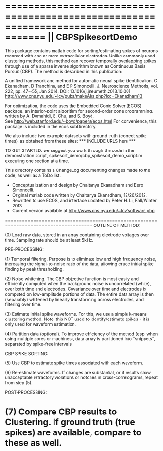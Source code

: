 =====================================================================================
||  CBPSpikesortDemo 
=====================================================================================

This package contains matlab code for sorting/estimating spikes of
neurons recorded with one or more extracellular electrodes.  Unlike
commonly used clustering methods, this method can recover temporally
overlapping spikes through use of a sparse inverse algorithm known as
Continuous Basis Pursuit (CBP).  The method is described in this
publication:

   A unified framework and method for automatic neural spike identification.
     C Ekanadham, D Tranchina, and E P Simoncelli. J. Neuroscience Methods,
     vol. 222, pp. 47--55, Jan 2014. DOI: 10.1016/j.jneumeth.2013.10.001
   http://www.cns.nyu.edu/~lcv/pubs/makeAbs.php?loc=Ekanadham13            

For optimization, the code uses the Embedded Conic Solver (ECOS)
package, an interior-point algorithm for second-order cone programming,
written by A. Domahidi, E. Chu, and S. Boyd.  
    See http://web.stanford.edu/~boyd/papers/ecos.html
For convenience, this package is included in the ecos subDirectory.

We also include two example datasets with ground truth (correct spike
times), as obtained from these sites:
*** INCLUDE URLS here ***

TO GET STARTED: we suggest you work through the code in the demonstration script, 
    spikesort_demo/cbp_spikesort_demo_script.m
executing one section at a time.

This directory contains a ChangeLog documenting changes made to the
code, as well as a ToDo list.

* Conceptualization and design by Chaitanya Ekanadham and Eero Simoncelli.
* Original matlab code written by Chaitanya Ekanadham, 12/26/2012.
* Rewritten to use ECOS, and interface updated by Peter H. Li, Fall/Winter 2013.
* Current version available at http://www.cns.nyu.edu/~lcv/software.php

=====================================================================================
OUTLINE OF METHOD:

(0) Load raw data, stored in an array containing electrode voltages over
time.  Sampling rate should be at least 5kHz.

PRE-PROCESSING:

(1) Temporal filtering.  Purpose is to eliminate low and high
frequency noise, increasing the signal-to-noise ratio of the data,
allowing crude initial spike finding by peak thresholding.

(2) Noise whitening.  The CBP objective function is most easily and
efficiently computed when the background noise is uncorrelated
(white), over both time and electrodes.  Covariance over time and
electrodes is computed on low-amplitude portions of data.  The entire
data array is then (separably) whitened by linearly transforming
across electrodes, and filtering over time.

(3) Estimate initial spike waveforms.  For this, we use a simple
k-means clustering method.  Note: this NOT used to identify/estimate
spikes - it is only used for waveform estimation.

(4) Partition data (optional).  To improve efficiency of the method
(esp. when using multiple cores or machines), data array is
partitioned into "snippets", separated by spike-free intervals.

CBP SPIKE SORTING:

(5) Use CBP to estimate spike times associated with each waveform.

(6) Re-estimate waveforms.  If changes are substantial, or if results
show unacceptable refractory violations or notches in
cross-correlograms, repeat from step (5).

POST-PROCESSING:

(7) Compare CBP results to Clustering.  If ground truth (true spikes)
are available, compare to these as well.
=====================================================================================